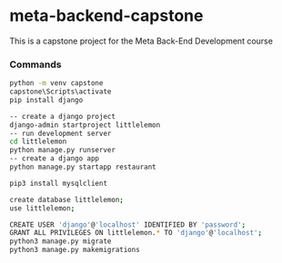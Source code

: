 # meta-backend-capstone
This is a capstone project for the Meta Back-End Development course

### Commands

``` bash
python -m venv capstone
capstone\Scripts\activate
pip install django

-- create a django project
django-admin startproject littlelemon
-- run development server
cd littlelemon
python manage.py runserver
-- create a django app 
python manage.py startapp restaurant

pip3 install mysqlclient

create database littlelemon;
use littlelemon;

CREATE USER 'django'@'localhost' IDENTIFIED BY 'password';
GRANT ALL PRIVILEGES ON littlelemon.* TO 'django'@'localhost';
python3 manage.py migrate 
python3 manage.py makemigrations




```



